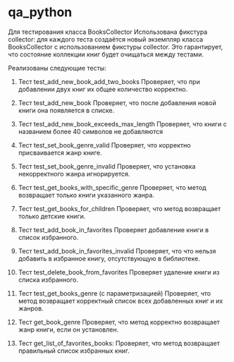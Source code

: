 # qa_python
Для тестирования класса BooksCollector
Использована фикстура collector: для каждого теста создаётся новый экземпляр класса BooksCollector с использованием фикстуры collector. Это гарантирует, что состояние коллекции книг будет очищаться между тестами.

Реализованы следующие тесты:
1. Тест test_add_new_book_add_two_books
Проверяет, что при добавлении двух книг их общее количество корректно.

2. Тест test_add_new_book
Проверяет, что после добавления новой книги она появляется в списке.

3. Тест test_add_new_book_exceeds_max_length
Проверяет, что книги с названием более 40 символов не добавляются

4. Тест test_set_book_genre_valid
Проверяет, что корректно присваивается жанр книге.

5. Тест test_set_book_genre_invalid
Проверяет, что установка некорректного жанра игнорируется.

6. Тест test_get_books_with_specific_genre
Проверяет, что метод возвращает только книги указанного жанра.

7. Тест test_get_books_for_children
Проверяет, что метод возвращает только детские книги.

8. Тест test_add_book_in_favorites
Проверяет добавление книги в список избранного.

9.  Тест test_add_book_in_favorites_invalid
Проверяет, что что нельзя добавить в избранное книгу, отсутствующую в библиотеке.

10. Тест test_delete_book_from_favorites
Проверяет удаление книги из списка избранного.

11. Тест test_get_books_genre (с параметризацией)
Проверяет, что метод возвращает корректный список всех добавленных книг и их жанров.

12. Тест get_book_genre
Проверяет, что метод корректно возвращает жанр книги, если он установлен.

13. Тест get_list_of_favorites_books:
Проверяет, что метод возвращает правильный список избранных книг. 